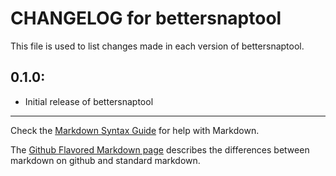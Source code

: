 # CHANGELOG for bettersnaptool

This file is used to list changes made in each version of bettersnaptool.

## 0.1.0:

* Initial release of bettersnaptool

- - -
Check the [Markdown Syntax Guide](http://daringfireball.net/projects/markdown/syntax) for help with Markdown.

The [Github Flavored Markdown page](http://github.github.com/github-flavored-markdown/) describes the differences between markdown on github and standard markdown.
